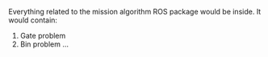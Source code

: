 Everything related to the mission algorithm ROS package would be inside. It would contain:

1. Gate problem
2. Bin problem
...